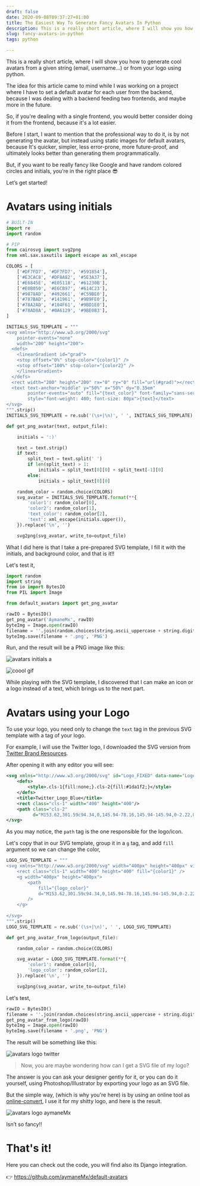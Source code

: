 ```yaml
---
draft: false
date: 2020-09-08T09:37:27+01:00
title: The Easiest Way To Generate Fancy Avatars In Python
description: This is a really short article, where I will show you how to generate cool avatars from a given string (email, username...) or from your logo using python.
slug: fancy-avatars-in-python 
tags: python

---
```



This is a really short article, where I will show you how to generate cool avatars from a given string (email, username...) or from your logo using python.

The idea for this article came to mind while I was working on a project where I have to set a default avatar for each user from the backend, because I was dealing with a backend feeding two frontends, and maybe more in the future. 

So, if you're dealing with a single frontend, you would better consider doing it from the frontend, because it's a lot easier.

Before I start, I want to mention that the professional way to do it, is by not generating the avatar, but instead using static images for default avatars, because It's quicker, simpler, less error-prone, more future-proof, and ultimately looks better than generating them programmatically.

But, if you want to be really fancy like Google and have random colored circles and initials, you’re in the right place 😎

Let’s get started!

# Avatars using initials

```python
# BUILT-IN
import re
import random

# PIP
from cairosvg import svg2png
from xml.sax.saxutils import escape as xml_escape

COLORS = [
    ['#DF7FD7', '#DF7FD7', '#591854'],
    ['#E3CAC8', '#DF8A82', '#5E3A37'],
    ['#E6845E', '#E05118', '#61230B'],
    ['#E0B050', '#E6CB97', '#614C23'],
    ['#9878AD', '#492661', '#C59BE0'],
    ['#787BAD', '#141961', '#9B9FE0'],
    ['#78A2AD', '#104F61', '#9BD1E0'],
    ['#78AD8A', '#0A6129', '#9BE0B3'],
]

INITIALS_SVG_TEMPLATE = """
<svg xmlns="http://www.w3.org/2000/svg" 
    pointer-events="none" 
    width="200" height="200">
  <defs>
    <linearGradient id="grad">
    <stop offset="0%" stop-color="{color1}" />
    <stop offset="100%" stop-color="{color2}" />
    </linearGradient>
  </defs>
  <rect width="200" height="200" rx="0" ry="0" fill="url(#grad)"></rect>
  <text text-anchor="middle" y="50%" x="50%" dy="0.35em"
        pointer-events="auto" fill="{text_color}" font-family="sans-serif"
        style="font-weight: 400; font-size: 80px">{text}</text>
</svg>
""".strip()
INITIALS_SVG_TEMPLATE = re.sub('(\s+|\n)', ' ', INITIALS_SVG_TEMPLATE)

def get_png_avatar(text, output_file):

    initials = ':)'

    text = text.strip()
    if text:
        split_text = text.split(' ')
        if len(split_text) > 1:
            initials = split_text[0][0] + split_text[-1][0]
        else:
            initials = split_text[0][0]

    random_color = random.choice(COLORS)
    svg_avatar = INITIALS_SVG_TEMPLATE.format(**{
        'color1': random_color[0],
        'color2': random_color[1],
        'text_color': random_color[2],
        'text': xml_escape(initials.upper()),
    }).replace('\n', '')

    svg2png(svg_avatar, write_to=output_file)
```

What I did here is that I take a pre-prepared SVG template, I fill it with the initials, and background color, and that is it!!

Let's test it, 

```python
import random
import string
from io import BytesIO
from PIL import Image

from default_avatars import get_png_avatar

rawIO = BytesIO()
get_png_avatar('AymaneMx', rawIO)
byteImg = Image.open(rawIO)
filename = ''.join(random.choices(string.ascii_uppercase + string.digits, k=8))
byteImg.save(filename + '.png', 'PNG')
```

Run, and the result will be a PNG image like this:

![avatars initials a](/images/posts/avatars/avatars-initials-a.png)

![coool gif](/images/posts/avatars/cool.gif)

While playing with the SVG template, I discovered that I can make an icon or a logo instead of a text, which brings us to the next part.

# Avatars using your Logo

To use your logo, you need only to change the `text` tag in the previous SVG template with a tag of your logo.

For example, I will use the Twitter logo, I downloaded the SVG version from [Twitter Brand Resources](https://about.twitter.com/en_us/company/brand-resources.html).

After opening it with any editor you will see:

```xml
<svg xmlns="http://www.w3.org/2000/svg" id="Logo_FIXED" data-name="Logo — FIXED" viewBox="0 0 400 400">
    <defs>
        <style>.cls-1{fill:none;}.cls-2{fill:#1da1f2;}</style>
    </defs>
    <title>Twitter_Logo_Blue</title>
    <rect class="cls-1" width="400" height="400"/>
    <path class="cls-2"
          d="M153.62,301.59c94.34,0,145.94-78.16,145.94-145.94,0-2.22,0-4.43-.15-6.63A104.36,104.36,0,0,0,325,122.47a102.38,102.38,0,0,1-29.46,8.07,51.47,51.47,0,0,0,22.55-28.37,102.79,102.79,0,0,1-32.57,12.45,51.34,51.34,0,0,0-87.41,46.78A145.62,145.62,0,0,1,92.4,107.81a51.33,51.33,0,0,0,15.88,68.47A50.91,50.91,0,0,1,85,169.86c0,.21,0,.43,0,.65a51.31,51.31,0,0,0,41.15,50.28,51.21,51.21,0,0,1-23.16.88,51.35,51.35,0,0,0,47.92,35.62,102.92,102.92,0,0,1-63.7,22A104.41,104.41,0,0,1,75,278.55a145.21,145.21,0,0,0,78.62,23"/>
</svg>
```

As you may notice, the `path` tag is the one responsible for the logo/icon.

Let's copy that in our SVG template, group it in a `g` tag, and add `fill` argument so we can change the color,

```python
LOGO_SVG_TEMPLATE = """
<svg xmlns="http://www.w3.org/2000/svg" width="400px" height="400px" viewBox="0 0 400 400">
    <rect class="cls-1" width="400" height="400" fill="{color1}" />
    <g width="400px" height="400px">
        <path 
            fill="{logo_color}" 
            d="M153.62,301.59c94.34,0,145.94-78.16,145.94-145.94,0-2.22,0-4.43-.15-6.63A104.36,104.36,0,0,0,325,122.47a102.38,102.38,0,0,1-29.46,8.07,51.47,51.47,0,0,0,22.55-28.37,102.79,102.79,0,0,1-32.57,12.45,51.34,51.34,0,0,0-87.41,46.78A145.62,145.62,0,0,1,92.4,107.81a51.33,51.33,0,0,0,15.88,68.47A50.91,50.91,0,0,1,85,169.86c0,.21,0,.43,0,.65a51.31,51.31,0,0,0,41.15,50.28,51.21,51.21,0,0,1-23.16.88,51.35,51.35,0,0,0,47.92,35.62,102.92,102.92,0,0,1-63.7,22A104.41,104.41,0,0,1,75,278.55a145.21,145.21,0,0,0,78.62,23"
        />
    </g>
    
</svg>
""".strip()
LOGO_SVG_TEMPLATE = re.sub('(\s+|\n)', ' ', LOGO_SVG_TEMPLATE)

def get_png_avatar_from_logo(output_file):

    random_color = random.choice(COLORS)

    svg_avatar = LOGO_SVG_TEMPLATE.format(**{
        'color1': random_color[0],
        'logo_color': random_color[2],
    }).replace('\n', '')

    svg2png(svg_avatar, write_to=output_file)
```

Let's test, 

```python
rawIO = BytesIO()
filename = ''.join(random.choices(string.ascii_uppercase + string.digits, k=8))
get_png_avatar_from_logo(rawIO)
byteImg = Image.open(rawIO)
byteImg.save(filename + '.png', 'PNG')
```

The result will be something like this:

![avatars logo twitter](/images/posts/avatars/avatars-logo-twitter.png)

> Now, you are maybe wondering how can I get a SVG file of my logo?

The answer is you can ask your designer gently for it, or you can do it yourself, using Photoshop/Illustrator by exporting your logo as an SVG file.

But the simple way, (which is why you're here) is by using an online tool as [online-convert](https://image.online-convert.com/convert-to-svg), I use it for my shitty logo, and here is the result.

![avatars logo aymaneMx](/images/posts/avatars/avatars-logo-mine.png)

Isn’t so fancy!!

# That's it!

Here you can check out the code, you will find also its Django integration. 

:point_right: https://github.com/aymaneMx/default-avatars
